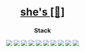 <div align="center">

 <h1>
    <a href="https://www.notion.so/Aspiring-Developer-0cc07b31dab64488b30fa8b81198f6e0">
         she's [📄] 
     </a>
</h1>

  
  <h3>Stack</h3>
  <a><img src="https://img.shields.io/badge/React-00D1F7?style=flat-square&logo=React&logoColor=FFFFFF"/></a> <a><img src="https://img.shields.io/badge/HTML-F1662A?style=flat-square&logo=HTML5&logoColor=FFFFFF"/></a> <a><img src="https://img.shields.io/badge/CSS-33A9DC?style=flat-square&logo=Css3&logoColor="FFFFFF"/></a> <a><img src="https://img.shields.io/badge/JS-F7DF1E?style=flat-square&logo=Javascript&logoColor=FFFFFF"/></a> <a><img src="https://img.shields.io/badge/Redux-7F42C3?style=flat-square&logo=Redux&logoColor=FFFFFF"/></a> <a><img src="https://img.shields.io/badge/Figma-000000?style=flat-square&logo=Figma&logoColor=FFFFFF"/></a> <a><img src="https://img.shields.io/badge/Sass-CF649A?style=flat-square&logo=Sass&logoColor=FFFFFF"/></a> <a><img src="https://img.shields.io/badge/TS-3178C6?style=flat-square&logo=TypeScript&logoColor=FFFFFF"/></a>  <a><img src="https://img.shields.io/badge/C-3949AB?style=flat-square&logo=C&logoColor=FFFFFF"/></a>  <a><img src="https://img.shields.io/badge/Python-326897?style=flat-square&logo=Python&logoColor=FFFFFF"/></a>
</div>
